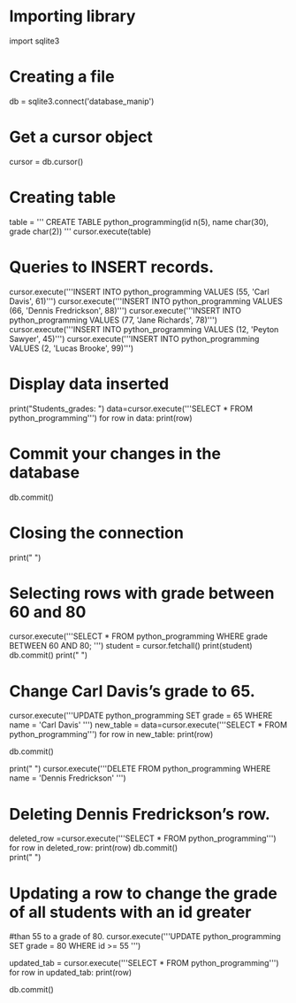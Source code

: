 # Importing library
import sqlite3 
  
# Creating a file
db = sqlite3.connect('database_manip')
  
# Get a cursor object
cursor = db.cursor()
  
# Creating table 
table = '''
               CREATE TABLE python_programming(id n(5), name char(30), grade char(2))
               '''
cursor.execute(table) 
  
# Queries to INSERT records. 
cursor.execute('''INSERT INTO python_programming VALUES (55, 'Carl Davis', 61)''') 
cursor.execute('''INSERT INTO python_programming VALUES (66, 'Dennis Fredrickson', 88)''') 
cursor.execute('''INSERT INTO python_programming VALUES (77, 'Jane Richards', 78)''') 
cursor.execute('''INSERT INTO python_programming VALUES (12, 'Peyton Sawyer', 45)''') 
cursor.execute('''INSERT INTO python_programming VALUES (2, 'Lucas Brooke', 99)''') 
  
# Display data inserted 
print("Students_grades: ") 
data=cursor.execute('''SELECT * FROM python_programming''') 
for row in data: 
    print(row) 
  
# Commit your changes in the database     
db.commit() 
  
# Closing the connection 
print(" ")
# Selecting rows with grade between 60 and 80
cursor.execute('''SELECT * FROM python_programming
               WHERE grade BETWEEN 60 AND 80;
               ''')
student = cursor.fetchall()
print(student)
db.commit() 
print(" ")
# Change Carl Davis’s grade to 65.
cursor.execute('''UPDATE python_programming SET grade = 65
                           WHERE name = 'Carl Davis' ''')
new_table = data=cursor.execute('''SELECT * FROM python_programming''') 
for row in new_table: 
    print(row)
    
db.commit()

print(" ")
cursor.execute('''DELETE FROM python_programming WHERE name = 'Dennis Fredrickson' ''') 

# Deleting Dennis Fredrickson’s row.
deleted_row =cursor.execute('''SELECT * FROM python_programming''') 
for row in deleted_row: 
    print(row) 
db.commit()  
print(" ")
    
# Updating a row to change the grade of all students with an id greater
#than 55 to a grade of 80.
cursor.execute('''UPDATE python_programming SET grade = 80
                   WHERE id >= 55 ''')

updated_tab = cursor.execute('''SELECT * FROM python_programming''') 
for row in updated_tab: 
    print(row)
    
db.commit()
